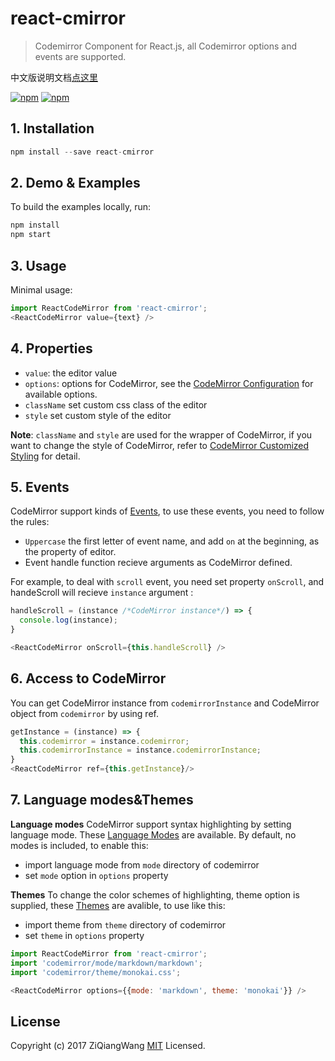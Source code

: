 # react-cmirror

> Codemirror Component for React.js, all Codemirror options and events are supported.

中文版说明文档[点这里](README_zh.md)

[![npm](https://img.shields.io/npm/v/react-cmirror.svg)](https://www.npmjs.com/package/jest-canvas-mock)
[![npm](https://img.shields.io/npm/dm/react-cmirror.svg)](https://www.npmjs.com/package/react-cmirror)

## 1. Installation

```js
npm install --save react-cmirror
```

## 2. Demo & Examples

To build the examples locally, run:

```js
npm install
npm start
```

## 3. Usage

Minimal usage:

```js
import ReactCodeMirror from 'react-cmirror';
<ReactCodeMirror value={text} />
```

## 4. Properties

- `value`:  the editor value
- `options`:  options for CodeMirror, see the [ CodeMirror Configuration](http://codemirror.net/doc/manual.html#config) for available options.
- `className`  set custom css class of  the editor
- `style`  set custom style of the editor

**Note**: `className` and `style` are used for the wrapper of CodeMirror, if you want to change the style of CodeMirror, refer to [CodeMirror Customized Styling](http://codemirror.net/doc/manual.html#styling) for detail.

## 5. Events

CodeMirror support kinds of [Events](https://codemirror.net/doc/manual.html#events), to use these events, you need to follow the rules:

- `Uppercase` the first letter of event name, and add `on` at the beginning, as the property of editor.
- Event handle function recieve arguments as CodeMirror defined.

For example, to deal with `scroll` event, you need set property `onScroll`, and handeScroll will recieve `instance` argument :

```js
handleScroll = (instance /*CodeMirror instance*/) => {
  console.log(instance);
}

<ReactCodeMirror onScroll={this.handleScroll} />
```

## 6. Access to CodeMirror

You can get CodeMirror instance from `codemirrorInstance` and CodeMirror object from `codemirror` by using ref.

```js
getInstance = (instance) => {
  this.codemirror = instance.codemirror;
  this.codemirrorInstance = instance.codemirrorInstance;
}
<ReactCodeMirror ref={this.getInstance}/>
```

## 7. Language modes&Themes

**Language modes**
CodeMirror support syntax highlighting by setting language mode. These [Language Modes](https://codemirror.net/mode/) are available. By default, no modes is included, to enable this:

- import language mode from `mode` directory of codemirror
- set `mode` option  in `options` property

**Themes**
To change the color schemes of highlighting, theme option is supplied, these  [Themes](http://codemirror.net/demo/theme.html)  are avalible, to use like this:

- import theme from `theme` directory of codemirror
- set `theme` in `options` property

```js
import ReactCodeMirror from 'react-cmirror';
import 'codemirror/mode/markdown/markdown';
import 'codemirror/theme/monokai.css';

<ReactCodeMirror options={{mode: 'markdown', theme: 'monokai'}} />
```

## License

Copyright (c) 2017 ZiQiangWang [MIT](https://github.com/ZiQiangWang/react-cmirror/blob/master/LICENSE) Licensed.
